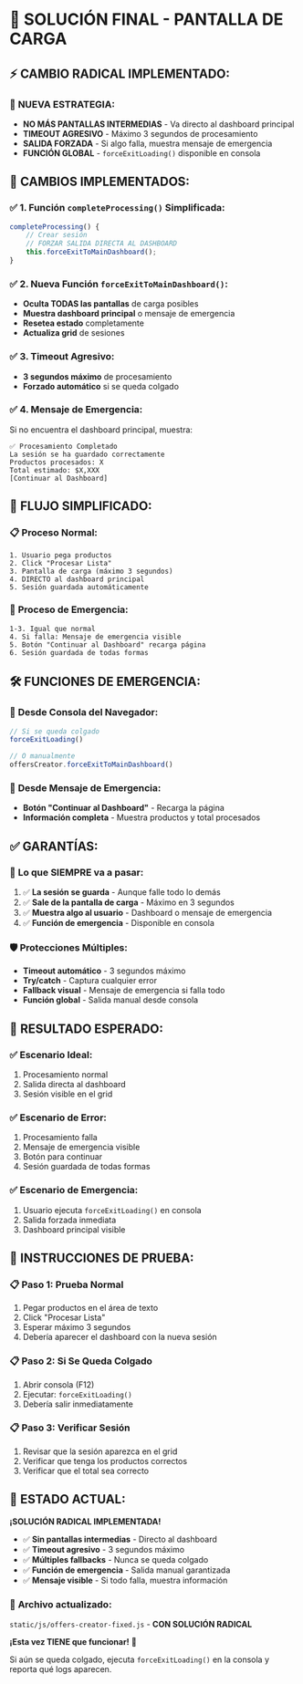 # 🚨 SOLUCIÓN FINAL - PANTALLA DE CARGA

## ⚡ **CAMBIO RADICAL IMPLEMENTADO:**

### 🎯 **NUEVA ESTRATEGIA:**
- **NO MÁS PANTALLAS INTERMEDIAS** - Va directo al dashboard principal
- **TIMEOUT AGRESIVO** - Máximo 3 segundos de procesamiento
- **SALIDA FORZADA** - Si algo falla, muestra mensaje de emergencia
- **FUNCIÓN GLOBAL** - `forceExitLoading()` disponible en consola

## 🔧 **CAMBIOS IMPLEMENTADOS:**

### ✅ **1. Función `completeProcessing()` Simplificada:**
```javascript
completeProcessing() {
    // Crear sesión
    // FORZAR SALIDA DIRECTA AL DASHBOARD
    this.forceExitToMainDashboard();
}
```

### ✅ **2. Nueva Función `forceExitToMainDashboard()`:**
- **Oculta TODAS las pantallas** de carga posibles
- **Muestra dashboard principal** o mensaje de emergencia
- **Resetea estado** completamente
- **Actualiza grid** de sesiones

### ✅ **3. Timeout Agresivo:**
- **3 segundos máximo** de procesamiento
- **Forzado automático** si se queda colgado

### ✅ **4. Mensaje de Emergencia:**
Si no encuentra el dashboard principal, muestra:
```
✅ Procesamiento Completado
La sesión se ha guardado correctamente
Productos procesados: X
Total estimado: $X,XXX
[Continuar al Dashboard]
```

## 🎯 **FLUJO SIMPLIFICADO:**

### 📋 **Proceso Normal:**
```
1. Usuario pega productos
2. Click "Procesar Lista"
3. Pantalla de carga (máximo 3 segundos)
4. DIRECTO al dashboard principal
5. Sesión guardada automáticamente
```

### 🚨 **Proceso de Emergencia:**
```
1-3. Igual que normal
4. Si falla: Mensaje de emergencia visible
5. Botón "Continuar al Dashboard" recarga página
6. Sesión guardada de todas formas
```

## 🛠️ **FUNCIONES DE EMERGENCIA:**

### 🔧 **Desde Consola del Navegador:**
```javascript
// Si se queda colgado
forceExitLoading()

// O manualmente
offersCreator.forceExitToMainDashboard()
```

### 🔧 **Desde Mensaje de Emergencia:**
- **Botón "Continuar al Dashboard"** - Recarga la página
- **Información completa** - Muestra productos y total procesados

## ✅ **GARANTÍAS:**

### 🎯 **Lo que SIEMPRE va a pasar:**
1. ✅ **La sesión se guarda** - Aunque falle todo lo demás
2. ✅ **Sale de la pantalla de carga** - Máximo en 3 segundos
3. ✅ **Muestra algo al usuario** - Dashboard o mensaje de emergencia
4. ✅ **Función de emergencia** - Disponible en consola

### 🛡️ **Protecciones Múltiples:**
- **Timeout automático** - 3 segundos máximo
- **Try/catch** - Captura cualquier error
- **Fallback visual** - Mensaje de emergencia si falla todo
- **Función global** - Salida manual desde consola

## 🎉 **RESULTADO ESPERADO:**

### ✅ **Escenario Ideal:**
1. Procesamiento normal
2. Salida directa al dashboard
3. Sesión visible en el grid

### ✅ **Escenario de Error:**
1. Procesamiento falla
2. Mensaje de emergencia visible
3. Botón para continuar
4. Sesión guardada de todas formas

### ✅ **Escenario de Emergencia:**
1. Usuario ejecuta `forceExitLoading()` en consola
2. Salida forzada inmediata
3. Dashboard principal visible

## 🚀 **INSTRUCCIONES DE PRUEBA:**

### 📋 **Paso 1:** Prueba Normal
1. Pegar productos en el área de texto
2. Click "Procesar Lista"
3. Esperar máximo 3 segundos
4. Debería aparecer el dashboard con la nueva sesión

### 📋 **Paso 2:** Si Se Queda Colgado
1. Abrir consola (F12)
2. Ejecutar: `forceExitLoading()`
3. Debería salir inmediatamente

### 📋 **Paso 3:** Verificar Sesión
1. Revisar que la sesión aparezca en el grid
2. Verificar que tenga los productos correctos
3. Verificar que el total sea correcto

## 🎯 **ESTADO ACTUAL:**

**¡SOLUCIÓN RADICAL IMPLEMENTADA!**

- ✅ **Sin pantallas intermedias** - Directo al dashboard
- ✅ **Timeout agresivo** - 3 segundos máximo
- ✅ **Múltiples fallbacks** - Nunca se queda colgado
- ✅ **Función de emergencia** - Salida manual garantizada
- ✅ **Mensaje visible** - Si todo falla, muestra información

### 📁 **Archivo actualizado:**
`static/js/offers-creator-fixed.js` - **CON SOLUCIÓN RADICAL**

**¡Esta vez TIENE que funcionar!** 🚀

Si aún se queda colgado, ejecuta `forceExitLoading()` en la consola y reporta qué logs aparecen.